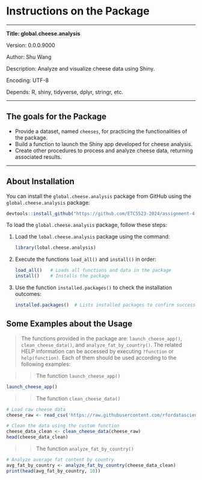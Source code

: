 # Instructions on the Package

------------------------------------------------------------------------

**Title: global.cheese.analysis**

Version: 0.0.0.9000

Author: Shu Wang

Description: Analyze and visualize cheese data using Shiny.

Encoding: UTF-8

Depends: R, shiny, tidyverse, dplyr, stringr, etc.

------------------------------------------------------------------------

## The goals for the Package

- Provide a dataset, named `cheeses`, for practicing the functionalities of the package.
- Build a function to launch the Shiny app developed for cheese analysis.
- Create other procedures to process and analyze cheese data, returning associated results.

------------------------------------------------------------------------

## About Installation

You can install the `global.cheese.analysis` package from GitHub using the `global.cheese.analysis` package:

```R
devtools::install_github("https://github.com/ETC5523-2024/assignment-4-packages-and-shiny-apps-shuwang0405.git")
```

To load the `global.cheese.analysis` package, follow these steps:

1. Load the `lobal.cheese.analysis` package using the command:
   ```R
   library(lobal.cheese.analysis)
   ```

2. Execute the functions `load_all()` and `install()` in order:
   ```R
   load_all()   # Loads all functions and data in the package
   install()    # Installs the package
   ```

3. Use the function `installed.packages()` to check the installation outcomes:
   ```R
   installed.packages()  # Lists installed packages to confirm successful installation
   ```



## Some Examples about the Usage

> The functions provided in the package are: `launch_cheese_app()`, `clean_cheese_data()`, and `analyze_fat_by_country()`. The related HELP information can be accessed by executing `?function` or `help(function)`. Each of them should be used according to the following examples:

> > The function `launch_cheese_app()`

```R
launch_cheese_app()
```

> > The function `clean_cheese_data()`

```R
# Load raw cheese data
cheese_raw <- read_csv('https://raw.githubusercontent.com/rfordatascience/tidytuesday/master/data/2024/2024-06-04/cheeses.csv')

# Clean the data using the custom function
cheese_data_clean <- clean_cheese_data(cheese_raw)
head(cheese_data_clean)
```

> > The function `analyze_fat_by_country()`

```R
# Analyze average fat content by country
avg_fat_by_country <- analyze_fat_by_country(cheese_data_clean)
print(head(avg_fat_by_country, 10))
```


